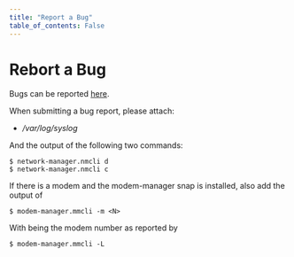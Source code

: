 ```yaml
---
title: "Report a Bug"
table_of_contents: False
---
```


# Rebort a Bug

Bugs can be reported [here](https://bugs.launchpad.net/snappy-hwe-snaps/+filebug).

When submitting a bug report, please attach:

 * */var/log/syslog*

And the output of the following two commands:

```
$ network-manager.nmcli d
$ network-manager.nmcli c
```

If there is a modem and the modem-manager snap is installed, also add the output
of

```
$ modem-manager.mmcli -m <N>
```

With being <N> the modem number as reported by

```
$ modem-manager.mmcli -L
```
